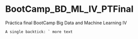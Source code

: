 # BootCamp_BD_ML_IV_PTFinal
Práctica final BootCamp Big Data and Machine Learning IV

``A single backtick: ` more text`` 
